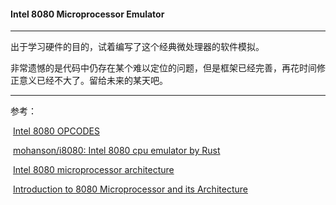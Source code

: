 #### Intel 8080 Microprocessor Emulator

---

出于学习硬件的目的，试着编写了这个经典微处理器的软件模拟。

非常遗憾的是代码中仍存在某个难以定位的问题，但是框架已经完善，再花时间修正意义已经不大了。留给未来的某天吧。

---

参考：

​	[Intel 8080 OPCODES](https://www.pastraiser.com/cpu/i8080/i8080_opcodes.html)

​	[mohanson/i8080: Intel 8080 cpu emulator by Rust](https://github.com/mohanson/i8080/tree/master)

​	[Intel 8080 microprocessor architecture](https://www.cpu-world.com/Arch/8080.html)

​	[Introduction to 8080 Microprocessor and its Architecture](https://www.elprocus.com/know-about-architecture-of-the-intel-8080-microprocessor)

​	